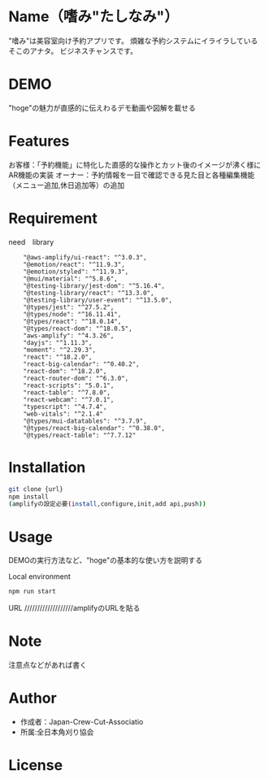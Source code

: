 
# Name（嗜み"たしなみ"）
 
"嗜み"は美容室向け予約アプリです。
煩雑な予約システムにイライラしているそこのアナタ。
ビジネスチャンスです。

# DEMO



"hoge"の魅力が直感的に伝えわるデモ動画や図解を載せる

 
# Features
 
お客様：「予約機能」に特化した直感的な操作とカット後のイメージが沸く様にAR機能の実装
オーナー：予約情報を一目で確認できる見た目と各種編集機能（メニュー追加,休日追加等）の追加
 
# Requirement
need　library
```
    "@aws-amplify/ui-react": "^3.0.3",
    "@emotion/react": "^11.9.3",
    "@emotion/styled": "^11.9.3",
    "@mui/material": "^5.8.6",
    "@testing-library/jest-dom": "^5.16.4",
    "@testing-library/react": "^13.3.0",
    "@testing-library/user-event": "^13.5.0",
    "@types/jest": "^27.5.2",
    "@types/node": "^16.11.41",
    "@types/react": "^18.0.14",
    "@types/react-dom": "^18.0.5",
    "aws-amplify": "^4.3.26",
    "dayjs": "^1.11.3",
    "moment": "^2.29.3",
    "react": "^18.2.0",
    "react-big-calendar": "^0.40.2",
    "react-dom": "^18.2.0",
    "react-router-dom": "^6.3.0",
    "react-scripts": "5.0.1",
    "react-table": "^7.8.0",
    "react-webcam": "^7.0.1",
    "typescript": "^4.7.4",
    "web-vitals": "^2.1.4"
    "@types/mui-datatables": "^3.7.9",
    "@types/react-big-calendar": "^0.38.0",
    "@types/react-table": "^7.7.12"
 ```
 
# Installation
 
```bash
git clone {url}
npm install
(amplifyの設定必要(install,configure,init,add api,push))
```
 
# Usage
 
DEMOの実行方法など、"hoge"の基本的な使い方を説明する
 
Local environment
```bash
npm run start
```
URL
///////////////////amplifyのURLを貼る
 
# Note
 
注意点などがあれば書く
 
# Author
 
* 作成者：Japan-Crew-Cut-Associatio
* 所属:全日本角刈り協会
 
# License

